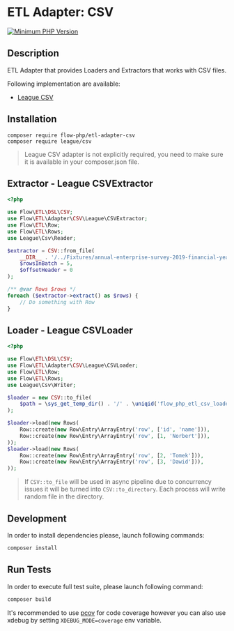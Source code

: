 # ETL Adapter: CSV

[![Minimum PHP Version](https://img.shields.io/badge/php-~8.1-8892BF.svg)](https://php.net/)

## Description

ETL Adapter that provides Loaders and Extractors that works with CSV files.

Following implementation are available: 
- [League CSV](https://csv.thephpleague.com/) 

## Installation 

``` 
composer require flow-php/etl-adapter-csv
composer require league/csv
```

> League CSV adapter is not explicitly required, you need to make sure it is available in your composer.json file.

## Extractor - League CSVExtractor

```php
<?php

use Flow\ETL\DSL\CSV;
use Flow\ETL\Adapter\CSV\League\CSVExtractor;
use Flow\ETL\Row;
use Flow\ETL\Rows;
use League\Csv\Reader;

$extractor = CSV::from_file(
    __DIR__ . '/../Fixtures/annual-enterprise-survey-2019-financial-year-provisional-csv.csv',
    $rowsInBatch = 5,
    $offsetHeader = 0
);

/** @var Rows $rows */
foreach ($extractor->extract() as $rows) {
    // Do something with Row 
}
```

## Loader - League CSVLoader

```php 
<?php

use Flow\ETL\DSL\CSV;
use Flow\ETL\Adapter\CSV\League\CSVLoader;
use Flow\ETL\Row;
use Flow\ETL\Rows;
use League\Csv\Writer;

$loader = new CSV::to_file(
    $path = \sys_get_temp_dir() . '/' . \uniqid('flow_php_etl_csv_loader', true) . '.csv'
);

$loader->load(new Rows(
    Row::create(new Row\Entry\ArrayEntry('row', ['id', 'name'])),
    Row::create(new Row\Entry\ArrayEntry('row', [1, 'Norbert'])),
));
$loader->load(new Rows(
    Row::create(new Row\Entry\ArrayEntry('row', [2, 'Tomek'])),
    Row::create(new Row\Entry\ArrayEntry('row', [3, 'Dawid'])),
));
```

> If `CSV::to_file` will be used in async pipeline due to concurrency issues it will be turned into
> `CSV::to_directory`. Each process will write random file in the directory.

## Development

In order to install dependencies please, launch following commands:

```bash
composer install
```

## Run Tests

In order to execute full test suite, please launch following command:

```bash
composer build
```

It's recommended to use [pcov](https://pecl.php.net/package/pcov) for code coverage however you can also use
xdebug by setting `XDEBUG_MODE=coverage` env variable.
